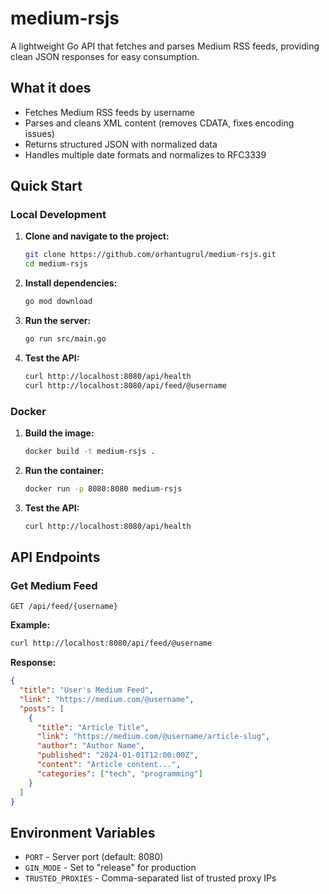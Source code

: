 # medium-rsjs

A lightweight Go API that fetches and parses Medium RSS feeds, providing clean JSON responses for easy consumption.

## What it does

- Fetches Medium RSS feeds by username
- Parses and cleans XML content (removes CDATA, fixes encoding issues)
- Returns structured JSON with normalized data
- Handles multiple date formats and normalizes to RFC3339

## Quick Start

### Local Development

1. **Clone and navigate to the project:**

   ```bash
   git clone https://github.com/orhantugrul/medium-rsjs.git
   cd medium-rsjs
   ```

2. **Install dependencies:**

   ```bash
   go mod download
   ```

3. **Run the server:**

   ```bash
   go run src/main.go
   ```

4. **Test the API:**
   ```bash
   curl http://localhost:8080/api/health
   curl http://localhost:8080/api/feed/@username
   ```

### Docker

1. **Build the image:**

   ```bash
   docker build -t medium-rsjs .
   ```

2. **Run the container:**

   ```bash
   docker run -p 8080:8080 medium-rsjs
   ```

3. **Test the API:**
   ```bash
   curl http://localhost:8080/api/health
   ```

## API Endpoints

### Get Medium Feed

```
GET /api/feed/{username}
```

**Example:**

```bash
curl http://localhost:8080/api/feed/@username
```

**Response:**

```json
{
  "title": "User's Medium Feed",
  "link": "https://medium.com/@username",
  "posts": [
    {
      "title": "Article Title",
      "link": "https://medium.com/@username/article-slug",
      "author": "Author Name",
      "published": "2024-01-01T12:00:00Z",
      "content": "Article content...",
      "categories": ["tech", "programming"]
    }
  ]
}
```

## Environment Variables

- `PORT` - Server port (default: 8080)
- `GIN_MODE` - Set to "release" for production
- `TRUSTED_PROXIES` - Comma-separated list of trusted proxy IPs
